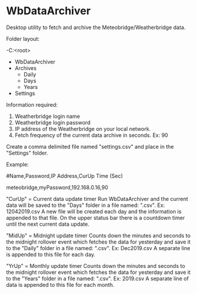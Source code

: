 # WbDataArchiver
Desktop utility to fetch and archive the Meteobridge/Weatherbridge data.

Folder layout:

 -C:\<root>
  - WbDataArchiver
   - Archives
     - Daily
     - Days
     - Years
   - Settings
      

Information required:
  1. Weatherbridge login name
  2. Weatherbridge login password
  3. IP address of the Weatherbridge on your local network.
  4. Fetch frequency of the current data archive in seconds. Ex: 90
  
Create a comma delimited file named "settings.csv" and place in the "Settings" folder.

Example:

#Name,Password,IP Address,CurUp Time (Sec)

meteobridge,myPassword,192.168.0.16,90

"CurUp" = Current data update timer
Run WbDataArchiver and the current data will be saved to the "Days" folder in a file named: "<MMddyyyy>.csv". Ex: 12042019.csv
A new file will be created each day and the information is appended to that file.
On the upper status bar there is a countdown timer until the next current data update.  

"MidUp" = Midnight update timer
Counts down the minutes and seconds to the midnight rollover event which fetches the data for yesterday and save it to the "Daily" folder in a file named: "<MMMyyyy>.csv". Ex: Dec2019.csv
A separate line is appended to this file for each day.

"YrUp" = Monthly update timer
Counts down the minutes and seconds to the midnight rollover event which fetches the data for yesterday and save it to the "Years" folder in a file named: "<yyyy>.csv". Ex: 2019.csv
A separate line of data is appended to this file for each month.

